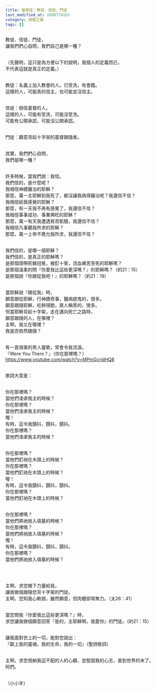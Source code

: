```yaml
---
title: 基督徒：教徒、信徒、門徒
last_modified_at: 1609774163
category: 成聖之路
tags: []
---
```


<p>教徒、信徒、門徒，<br/>
讓我們捫心自問，我們自己是哪一種？ </p>
<p><br/>
（先聲明，這只是為方便以下的說明，我個人的定義而已，<br/>
不代表這就是真正的定義。）</p>
<p><br/>
教徒：名義上加入教會的人。已受洗，有會籍。<br/>
這樣的人，可能真的信主，也可能並沒信主。</p>
<p><br/>
信徒：相信基督的人。<br/>
這樣的人，可能有受洗，可能沒受洗。<br/>
可能有公開承認，可能沒公開承認。</p>
<p><br/>
門徒：願意背起十字架的基督跟隨者。</p>
<p><br/>
其實，我們捫心自問，<br/>
我們是哪一種？</p>
<p><br/>
許多時候，當我們說：我信。<br/>
我們信的，是什麼呢？<br/>
我相信神蹟醫治的耶穌？<br/>
那麼，萬一主耶穌到我死了，都沒讓我病得醫治呢？我還信不信？<br/>
我相信給我感覺的耶穌？<br/>
那麼，有一天我不再有感覺了，我還信不信？<br/>
我相信事事成功、事業興旺的耶穌？<br/>
那麼，萬一有天我遭遇貧苦飢餓，我還信不信？<br/>
我相信凡事聽我所求的耶穌？<br/>
那麼，萬一上帝不應允我所求，我還信不信？</p>
<p><br/>
我們信的，是哪一個耶穌？<br/>
我們信的，是真正的耶穌嗎？<br/>
是那個頭帶荊棘冠冕，被釘十架，流血痛苦至死的耶穌嗎？<br/>
是那個溫柔的問『你愛我比這些更深嗎？』的耶穌嗎？（約21：15）<br/>
是那個說『你跟從我吧！』的耶穌嗎？（約21：19）</p>
<p><br/>
當耶穌說『跟從我』時，<br/>
願意跟從耶穌，行神蹟奇事，醫病趕鬼的，很多。<br/>
願意跟隨耶穌，吃餅得飽，眾人稱羨的，很多。<br/>
但當耶穌背起十字架，走在邁向死亡之路時，<br/>
願意跟隨的人，在哪裡？<br/>
主啊，我又在哪裡？<br/>
我是否依然跟隨？</p>
<p><br/>
有一首很美的黑人靈歌，常會令我流淚。<br/>
『Were You There？』（你在那裡嗎？）<br/>
<a href="https://www.youtube.com/watch?v=MPmGcridHQ8" target="_blank">https://www.youtube.com/watch?v=MPmGcridHQ8</a></p>
<p><br/>
歌詞大意是：</p>
<p><br/>
你在那裡嗎？<br/>
當他們凌虐我主的時候？<br/>
你在那裡嗎？<br/>
當他們凌虐我主的時候？<br/>
喔！<br/>
有時，這令我顫抖，顫抖，顫抖。<br/>
你在那裡嗎？<br/>
當他們凌虐我主的時候？</p>
<p><br/>
你在那裡嗎？<br/>
當他們釘祂在木頭上的時候？<br/>
你在那裡嗎？<br/>
當他們釘祂在木頭上的時候？<br/>
喔！<br/>
有時，這令我顫抖，顫抖，顫抖。<br/>
你在那裡嗎？<br/>
當他們釘祂在木頭上的時候？</p>
<p><br/>
你在那裡嗎？<br/>
當他們將祂放入墳墓的時候？<br/>
你在那裡嗎？<br/>
當他們將祂放入墳墓的時候？<br/>
喔！<br/>
有時，這令我顫抖，顫抖，顫抖。<br/>
你在那裡嗎？<br/>
當他們將祂放入墳墓的時候？</p>
<p> </p>
<p><br/>
主啊，求您賜下力量給我，<br/>
讓我做個跟隨您背十字架的門徒。<br/>
主啊，您知我心軟弱，雖然願意，但肉體卻常無力。（太26：41）</p>
<p><br/>
當您問我『你愛我比這些更深嗎？』時，<br/>
求您讓我做個願意回答『是的，主耶穌啊，我愛你』的門徒。（約21：15）</p>
<p><br/>
讓我面對世上的一切，能對您說出：<br/>
『獻上我的靈魂，我的生命，我的一切』（聖詩歌詞）</p>
<p><br/>
主啊，求您悅納我這不配的人的心願，並堅固我的心志，直到世界的末了。<br/>
阿們。</p>
<p><br/>
（小小羊）</p>
